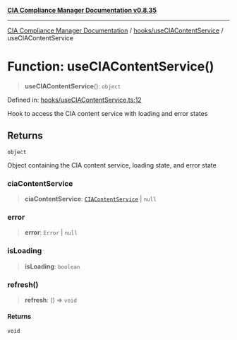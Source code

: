 [**CIA Compliance Manager Documentation v0.8.35**](../../../README.md)

***

[CIA Compliance Manager Documentation](../../../modules.md) / [hooks/useCIAContentService](../README.md) / useCIAContentService

# Function: useCIAContentService()

> **useCIAContentService**(): `object`

Defined in: [hooks/useCIAContentService.ts:12](https://github.com/Hack23/cia-compliance-manager/blob/b297770fc62abf558e2711cd029bbbe74e6c5cfb/src/hooks/useCIAContentService.ts#L12)

Hook to access the CIA content service with loading and error states

## Returns

`object`

Object containing the CIA content service, loading state, and error state

### ciaContentService

> **ciaContentService**: [`CIAContentService`](../../../services/ciaContentService/classes/CIAContentService.md) \| `null`

### error

> **error**: `Error` \| `null`

### isLoading

> **isLoading**: `boolean`

### refresh()

> **refresh**: () => `void`

#### Returns

`void`
